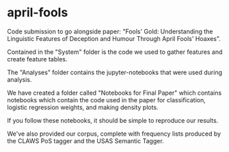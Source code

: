 # april-fools
Code submission to go alongside paper: "Fools' Gold: Understanding the Linguistic Features of Deception and Humour Through April Fools' Hoaxes".

Contained in the "System" folder is the code we used to gather features and create feature tables.

The "Analyses" folder contains the jupyter-notebooks that were used during analysis.

We have created a folder called "Notebooks for Final Paper" which contains notebooks which contain the code used in the paper for classification, logistic regression weights, and making density plots.

If you follow these notebooks, it should be simple to reproduce our results.

We've also provided our corpus, complete with frequency lists produced by the CLAWS PoS tagger and the USAS Semantic Tagger.
